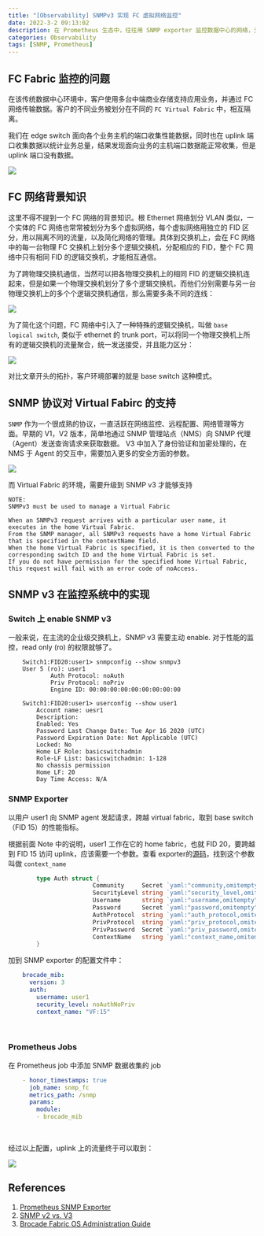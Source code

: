 ```yaml
---
title: "[Observability] SNMPv3 实现 FC 虚拟网络监控"
date: 2022-3-2 09:13:02
description: 在 Prometheus 生态中，往往用 SNMP exporter 监控数据中心的网络，无论是 Ethernet 网络，还是 FC Fabric, 结合相应的 MIB 库， SNMPv2 通常能够满足大多数需求，而且配置简洁，落地简单。我们在一个传统数据中心环境中，用 SNMPv2 监控 FC Fabric, 却发现无法获取 uplink 端口的性能指标数据，通过排查发现 SNMPv2 对 FC 虚拟网络的支持不足，这里总结一下出现问题的原因和处理的方式。
categories: Observability
tags: [SNMP, Prometheus]
---
```





## FC Fabric 监控的问题
在该传统数据中心环境中，客户使用多台中端商业存储支持应用业务，并通过 FC 网络传输数据。客户的不同业务被划分在不同的 `FC Virtual Fabric` 中，相互隔离。

我们在 edge switch 面向各个业务主机的端口收集性能数据，同时也在 uplink 端口收集数据以统计业务总量，结果发现面向业务的主机端口数据能正常收集，但是 uplink 端口没有数据。

<img src="topo.png">

## FC 网络背景知识
这里不得不提到一个 FC 网络的背景知识。根 Ethernet 网络划分 VLAN 类似，一个实体的 FC 网络也常常被划分为多个虚拟网络，每个虚拟网络用独立的 FID 区分，用以隔离不同的流量，以及简化网络的管理。具体到交换机上，会在 FC 网络中的每一台物理 FC 交换机上划分多个逻辑交换机，分配相应的 FID，整个 FC 网络中只有相同 FID 的逻辑交换机，才能相互通信。

为了跨物理交换机通信，当然可以把各物理交换机上的相同 FID 的逻辑交换机连起来，但是如果一个物理交换机划分了多个逻辑交换机，而他们分别需要与另一台物理交换机上的多个个逻辑交换机通信，那么需要多条不同的连线：

<img src="multi-link.png">

为了简化这个问题，FC 网络中引入了一种特殊的逻辑交换机，叫做 `base logical switch`, 类似于 ethernet 的 trunk port，可以将同一个物理交换机上所有的逻辑交换机的流量聚合，统一发送接受，并且能力区分：

<img src="base-link.png">

对比文章开头的拓扑，客户环境部署的就是 base switch 这种模式。

## SNMP 协议对 Virtual Fabirc 的支持
`SNMP` 作为一个很成熟的协议，一直活跃在网络监控、远程配置、网络管理等方面。早期的 V1，V2 版本，简单地通过 SNMP 管理站点（NMS）向 SNMP 代理（Agent）发送查询请求来获取数据。 V3 中加入了身份验证和加密处理的，在 NMS 于 Agent 的交互中，需要加入更多的安全方面的参数。

<img src="snmp-version.png">

而 Virtual Fabric 的环境，需要升级到 SNMP v3 才能够支持
```
NOTE:
SNMPv3 must be used to manage a Virtual Fabric

When an SNMPv3 request arrives with a particular user name, it executes in the home Virtual Fabric. 
From the SNMP manager, all SNMPv3 requests have a home Virtual Fabric that is specified in the contextName field. 
When the home Virtual Fabric is specified, it is then converted to the corresponding switch ID and the home Virtual Fabric is set. 
If you do not have permission for the specified home Virtual Fabric, this request will fail with an error code of noAccess. 
```

## SNMP v3 在监控系统中的实现
### Switch 上 enable SNMP v3
一般来说，在主流的企业级交换机上，SNMP v3 需要主动 enable. 
对于性能的监控，read only (ro) 的权限就够了。 


```
    Switch1:FID20:user1> snmpconfig --show snmpv3
    User 5 (ro): user1
            Auth Protocol: noAuth
            Priv Protocol: noPriv
            Engine ID: 00:00:00:00:00:00:00:00:00

    Switch1:FID20:user1> userconfig --show user1
        Account name: uesr1
        Description:
        Enabled: Yes
        Password Last Change Date: Tue Apr 16 2020 (UTC)
        Password Expiration Date: Not Applicable (UTC)
        Locked: No
        Home LF Role: basicswitchadmin
        Role-LF List: basicswitchadmin: 1-128
        No chassis permission
        Home LF: 20
        Day Time Access: N/A
```


### SNMP Exporter
以用户 user1 向 SNMP agent 发起请求，跨越 virtual fabric，取到 base switch （FID 15）的性能指标。

根据前面 Note 中的说明，user1 工作在它的 home fabric，也就 FID 20，要跨越到 FID 15 访问 uplink，应该需要一个参数。查看 exporter的[源码](https://github.com/prometheus/snmp_exporter/blob/74f0ae5162f0e373f5da0e6dda0c6feb05b1153d/config/config.go)，找到这个参数叫做 `context_name`

```go
        type Auth struct {
                        Community     Secret `yaml:"community,omitempty"`
                        SecurityLevel string `yaml:"security_level,omitempty"`
                        Username      string `yaml:"username,omitempty"`
                        Password      Secret `yaml:"password,omitempty"`
                        AuthProtocol  string `yaml:"auth_protocol,omitempty"`
                        PrivProtocol  string `yaml:"priv_protocol,omitempty"`
                        PrivPassword  Secret `yaml:"priv_password,omitempty"`
                        ContextName   string `yaml:"context_name,omitempty"`
        }

```

加到 SNMP exporter 的配置文件中：

``` yaml
    brocade_mib:
      version: 3
      auth:
        username: user1
        security_level: noAuthNoPriv
        context_name: "VF:15"
```


<br>

### Prometheus Jobs
在 Prometheus job 中添加 SNMP 数据收集的 job

```yaml
    - honor_timestamps: true
      job_name: snmp_fc
      metrics_path: /snmp
      params:
        module:
        - brocade_mib
```
<br>

经过以上配置，uplink 上的流量终于可以取到：

<img src="traffic.png">

## References
1. [Prometheus SNMP Exporter](https://github.com/prometheus/snmp_exporter)
2. [SNMP v2 vs. V3](https://askanydifference.com/difference-between-snmpv2-and-snmpv3/)
3. [Brocade Fabric OS Administration Guide](https://docs.broadcom.com/doc/FOS-82x-AG)